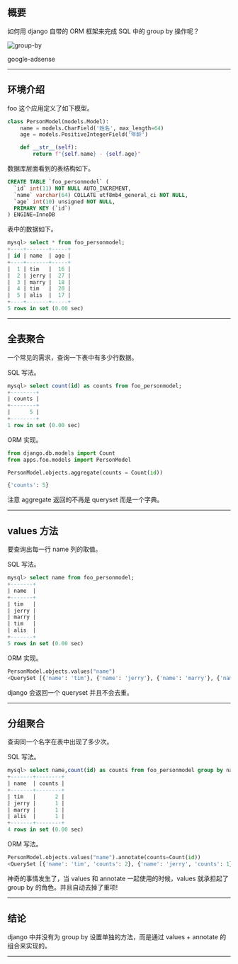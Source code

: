 ## 概要
如何用 django 自带的 ORM 框架来完成 SQL 中的 group by 操作呢？

![group-by](static/2020-15/group-by.png)

google-adsense

---


## 环境介绍
foo 这个应用定义了如下模型。
```python
class PersonModel(models.Model):
    name = models.CharField('姓名', max_length=64)
    age = models.PositiveIntegerField('年龄')

    def __str__(self):
        return f"{self.name} - {self.age}"
```
数据库层面看到的表结构如下。
```sql
CREATE TABLE `foo_personmodel` (
  `id` int(11) NOT NULL AUTO_INCREMENT,
  `name` varchar(64) COLLATE utf8mb4_general_ci NOT NULL,
  `age` int(10) unsigned NOT NULL,
  PRIMARY KEY (`id`)
) ENGINE=InnoDB
```
表中的数据如下。
```sql
mysql> select * from foo_personmodel;
+----+-------+-----+
| id | name  | age |
+----+-------+-----+
|  1 | tim   |  16 |
|  2 | jerry |  27 |
|  3 | marry |  18 |
|  4 | tim   |  20 |
|  5 | alis  |  17 |
+----+-------+-----+
5 rows in set (0.00 sec)
```
---

## 全表聚合
一个常见的需求，查询一下表中有多少行数据。

SQL 写法。
```sql
mysql> select count(id) as counts from foo_personmodel;
+--------+
| counts |
+--------+
|      5 |
+--------+
1 row in set (0.00 sec)
```
ORM 实现。
```python
from django.db.models import Count
from apps.foo.models import PersonModel

PersonModel.objects.aggregate(counts = Count(id))

{'counts': 5}
```
注意 aggregate 返回的不再是 queryset 而是一个字典。

---

## values 方法
要查询出每一行 name 列的取值。

SQL 写法。
```sql
mysql> select name from foo_personmodel;
+-------+
| name  |
+-------+
| tim   |
| jerry |
| marry |
| tim   |
| alis  |
+-------+
5 rows in set (0.00 sec)
```
ORM 实现。
```python
PersonModel.objects.values("name")
<QuerySet [{'name': 'tim'}, {'name': 'jerry'}, {'name': 'marry'}, {'name': 'tim'}, {'name': 'alis'}]>
```
django 会返回一个 queryset 并且不会去重。

---


## 分组聚合
查询同一个名字在表中出现了多少次。

SQL 写法。
```sql
mysql> select name,count(id) as counts from foo_personmodel group by name;
+-------+--------+
| name  | counts |
+-------+--------+
| tim   |      2 |
| jerry |      1 |
| marry |      1 |
| alis  |      1 |
+-------+--------+
4 rows in set (0.00 sec)
```

ORM 写法。
```python
PersonModel.objects.values("name").annotate(counts=Count(id))
<QuerySet [{'name': 'tim', 'counts': 2}, {'name': 'jerry', 'counts': 1}, {'name': 'marry', 'counts': 1}, {'name': 'alis', 'counts': 1}]>
```
神奇的事情发生了，当 values 和 annotate 一起使用的时候，values 就承担起了 group by 的角色。并且自动去掉了重项!

---

## 结论
django 中并没有为 group by 设置单独的方法，而是通过 values + annotate 的组合来实现的。

---